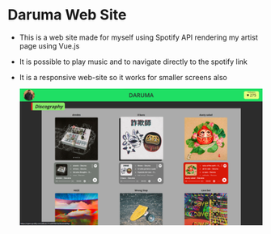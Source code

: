 # Daruma Web Site

- This is a web site made for myself using Spotify API rendering my artist page using Vue.js
- It is possible to play music and to navigate directly to the spotify link
- It is a responsive web-site so it works for smaller screens also

  ![screenshot](/website_img.png)
